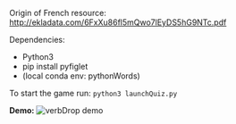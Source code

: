 Origin of French resource: http://ekladata.com/6FxXu86fl5mQwo7lEyDS5hG9NTc.pdf

Dependencies:
- Python3
- pip install pyfiglet
- (local conda env: pythonWords)

To start the game run: `python3 launchQuiz.py`

**Demo:**
![verbDrop demo](https://github.com/skw32/learningFrench/blob/master/3_verbDrop/Screenshot_quiz.png)
